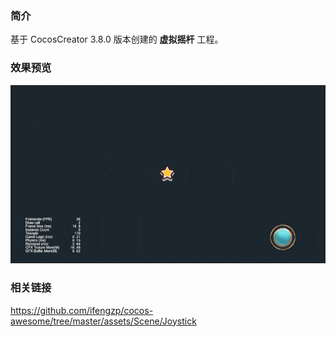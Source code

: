 ### 简介
基于 CocosCreator 3.8.0 版本创建的 **虚拟摇杆** 工程。

### 效果预览
![image](../../../gif/202201/2022012014.gif)

### 相关链接
https://github.com/ifengzp/cocos-awesome/tree/master/assets/Scene/Joystick